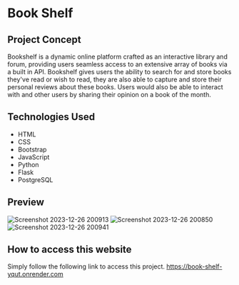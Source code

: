 # Book Shelf

## Project Concept
Bookshelf is a dynamic online platform crafted as an interactive library and forum, providing users seamless access to an extensive array of books via a built in API. Bookshelf gives users the ability to search for and store books they've read or wish to read, they are also able to capture and store their personal reviews about these books. Users would also be able to interact with and other users by sharing their opinion on a book of the month.  

## Technologies Used

- HTML
- CSS
- Bootstrap
- JavaScript
- Python
- Flask
- PostgreSQL

## Preview
![Screenshot 2023-12-26 200913](https://github.com/brandonoregan/book-shelf/assets/100802480/9936ef5c-0bd5-4772-a4e5-8355bd47a947)
![Screenshot 2023-12-26 200850](https://github.com/brandonoregan/book-shelf/assets/100802480/777d87bd-7fe8-4efb-ba5b-b04505901c0d)
![Screenshot 2023-12-26 200941](https://github.com/brandonoregan/book-shelf/assets/100802480/cabcbc52-d827-4f87-a9ad-f3bc5c7b635f)


## How to access this website
Simply follow the following link to access this project.
https://book-shelf-yqut.onrender.com
